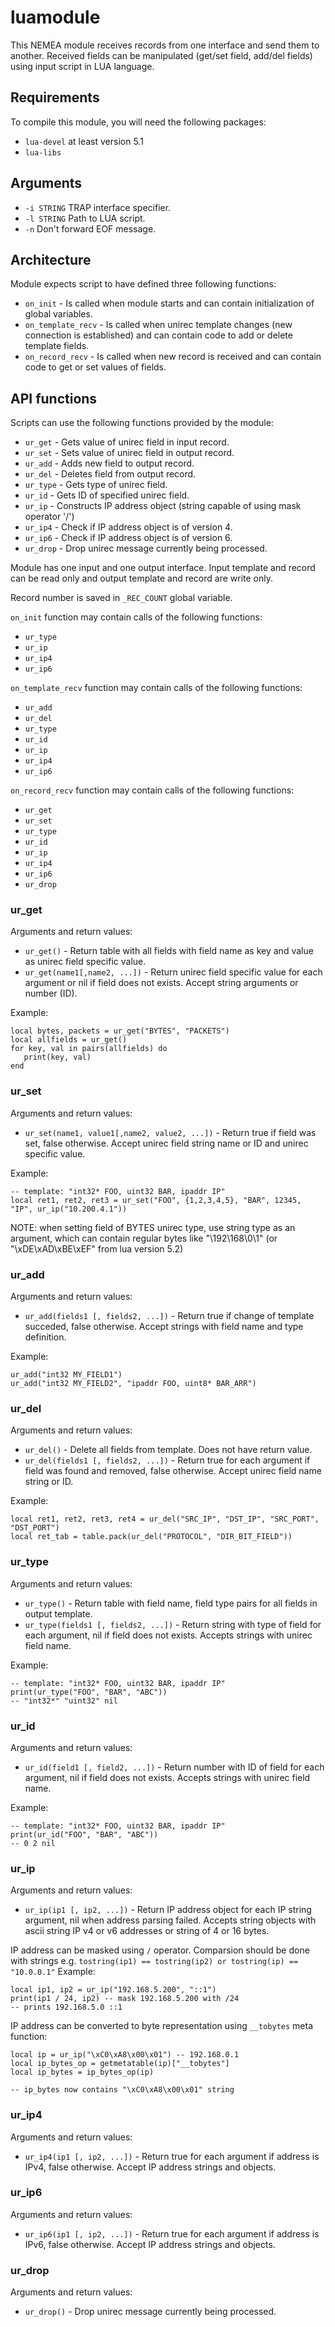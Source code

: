 # luamodule
This NEMEA module receives records from one interface and send them to another.
Received fields can be manipulated (get/set field, add/del fields) using input script in LUA language.

## Requirements
To compile this module, you will need the following packages:
- `lua-devel` at least version 5.1
- `lua-libs`

## Arguments
- `-i STRING`  TRAP interface specifier.
- `-l STRING`  Path to LUA script.
- `-n`         Don't forward EOF message.

## Architecture
Module expects script to have defined three following functions:
- `on_init`             - Is called when module starts and can contain initialization of global variables.
- `on_template_recv`    - Is called when unirec template changes (new connection is established) and can contain code to add or delete template fields.
- `on_record_recv`      - Is called when new record is received and can contain code to get or set values of fields.

## API functions
Scripts can use the following functions provided by the module:
- `ur_get`  - Gets value of unirec field in input record.
- `ur_set`  - Sets value of unirec field in output record.
- `ur_add`  - Adds new field to output record.
- `ur_del`  - Deletes field from output record.
- `ur_type` - Gets type of unirec field.
- `ur_id`   - Gets ID of specified unirec field.
- `ur_ip`   - Constructs IP address object (string capable of using mask operator '/')
- `ur_ip4`  - Check if IP address object is of version 4.
- `ur_ip6`  - Check if IP address object is of version 6.
- `ur_drop` - Drop unirec message currently being processed.

Module has one input and one output interface. Input template and record can be read only and output template and record are write only.

Record number is saved in `_REC_COUNT` global variable.

`on_init` function may contain calls of the following functions:
- `ur_type`
- `ur_ip`
- `ur_ip4`
- `ur_ip6`

`on_template_recv` function may contain calls of the following functions:
- `ur_add`
- `ur_del`
- `ur_type`
- `ur_id`
- `ur_ip`
- `ur_ip4`
- `ur_ip6`

`on_record_recv` function may contain calls of the following functions:
- `ur_get`
- `ur_set`
- `ur_type`
- `ur_id`
- `ur_ip`
- `ur_ip4`
- `ur_ip6`
- `ur_drop`


### ur\_get
Arguments and return values:
- `ur_get()`                     - Return table with all fields with field name as key and value as unirec field specific value.
- `ur_get(name1[,name2, ...])`   - Return unirec field specific value for each argument or nil if field does not exists. Accept string arguments or number (ID).

Example:
```
local bytes, packets = ur_get("BYTES", "PACKETS")
local allfields = ur_get()
for key, val in pairs(allfields) do
   print(key, val)
end
```

### ur\_set
Arguments and return values:
- `ur_set(name1, value1[,name2, value2, ...])`  - Return true if field was set, false otherwise. Accept unirec field string name or ID and unirec specific value.

Example:
```
-- template: "int32* FOO, uint32 BAR, ipaddr IP"
local ret1, ret2, ret3 = ur_set("FOO", {1,2,3,4,5}, "BAR", 12345, "IP", ur_ip("10.200.4.1"))
```

NOTE: when setting field of BYTES unirec type, use string type as an argument, which can contain regular bytes like "\192\168\0\1" (or "\xDE\xAD\xBE\xEF" from lua version 5.2)

### ur\_add
Arguments and return values:
- `ur_add(fields1 [, fields2, ...])`   - Return true if change of template succeded, false otherwise. Accept strings with field name and type definition.

Example:
```
ur_add("int32 MY_FIELD1")
ur_add("int32 MY_FIELD2", "ipaddr FOO, uint8* BAR_ARR")
```

### ur\_del
Arguments and return values:
- `ur_del()`                           - Delete all fields from template. Does not have return value.
- `ur_del(fields1 [, fields2, ...])`   - Return true for each argument if field was found and removed, false otherwise. Accept unirec field name string or ID.

Example:
```
local ret1, ret2, ret3, ret4 = ur_del("SRC_IP", "DST_IP", "SRC_PORT", "DST_PORT")
local ret_tab = table.pack(ur_del("PROTOCOL", "DIR_BIT_FIELD"))
```

### ur\_type
Arguments and return values:
- `ur_type()`                          - Return table with field name, field type pairs for all fields in output template.
- `ur_type(fields1 [, fields2, ...])`  - Return string with type of field for each argument, nil if field does not exists. Accepts strings with unirec field name.

Example:
```
-- template: "int32* FOO, uint32 BAR, ipaddr IP"
print(ur_type("FOO", "BAR", "ABC"))
-- "int32*" "uint32" nil
```

### ur\_id
Arguments and return values:
- `ur_id(field1 [, field2, ...])`  - Return number with ID of field for each argument, nil if field does not exists. Accepts strings with unirec field name.

Example:
```
-- template: "int32* FOO, uint32 BAR, ipaddr IP"
print(ur_id("FOO", "BAR", "ABC"))
-- 0 2 nil
```

### ur\_ip
Arguments and return values:
- `ur_ip(ip1 [, ip2, ...])`   - Return IP address object for each IP string argument, nil when address parsing failed. Accepts string objects with ascii string IP v4 or v6 addresses or string of 4 or 16 bytes.

IP address can be masked using `/` operator. Comparsion should be done with strings e.g. `tostring(ip1) == tostring(ip2) or tostring(ip) == "10.0.0.1"`  Example:
```
local ip1, ip2 = ur_ip("192.168.5.200", "::1")
print(ip1 / 24, ip2) -- mask 192.168.5.200 with /24
-- prints 192.168.5.0 ::1
```

IP address can be converted to byte representation using `__tobytes` meta function:
```
local ip = ur_ip("\xC0\xA8\x00\x01") -- 192.168.0.1
local ip_bytes_op = getmetatable(ip)["__tobytes"]
local ip_bytes = ip_bytes_op(ip)

-- ip_bytes now contains "\xC0\xA8\x00\x01" string
```

### ur\_ip4
Arguments and return values:
- `ur_ip4(ip1 [, ip2, ...])`   - Return true for each argument if address is IPv4, false otherwise. Accept IP address strings and objects.

### ur\_ip6
Arguments and return values:
- `ur_ip6(ip1 [, ip2, ...])`   - Return true for each argument if address is IPv6, false otherwise. Accept IP address strings and objects.

### ur\_drop
Arguments and return values:
-  `ur_drop()`    - Drop unirec message currently being processed.
